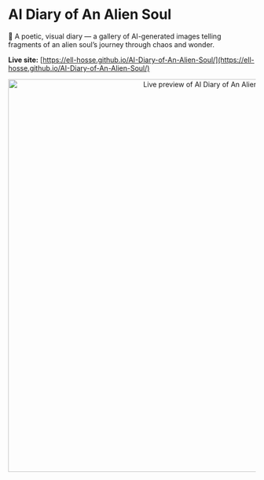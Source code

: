 # AI Diary of An Alien Soul

🌌 A poetic, visual diary — a gallery of AI-generated images telling fragments of an alien soul’s journey through chaos and wonder.

**Live site:** [https://ell-hosse.github.io/AI-Diary-of-An-Alien-Soul/](https://ell-hosse.github.io/AI-Diary-of-An-Alien-Soul/)
<p align="center">
  <a href="https://ell-hosse.github.io/AI-Diary-of-An-Alien-Soul/">
    <img
      src="https://image.thum.io/get/maxAge/1/width/2000/crop/800/https://ell-hosse.github.io/AI-Diary-of-An-Alien-Soul/?v=0000003"
      alt="Live preview of AI Diary of An Alien Soul"
      width="800">
  </a>
</p>

